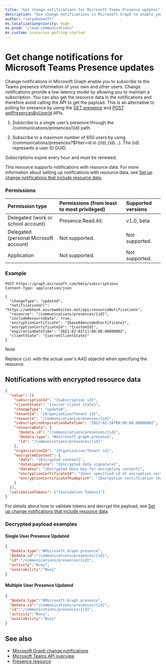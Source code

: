 ```yaml
---
title: "Get change notifications for Microsoft Teams Presence updates"
description: "Use change notifications in Microsoft Graph to enable you to subscribe to Microsoft Teams Presence updates."
author: "satyakonmsft"
ms.localizationpriority: high
ms.prod: "cloud-communications"
ms.custom: scenarios:getting-started
---
```


# Get change notifications for Microsoft Teams Presence updates

Change notifications in Microsoft Graph enable you to subscribe to the Teams presence information of your own and other users. Change notifications provide a low-latency model by allowing you to maintain a subscription. You can also get the resource data in the notifications and therefore avoid calling the API to get the payload.
This is an alternative to polling for presence by using the [GET presence](../api-reference/v1.0/api/presence-get) and [POST getPresencesByUserId](../api-reference/v1.0/api/cloudcommunications-getpresencesbyuserid) APIs.

1. Subscribe to a single user’s presence through the /communications/presences/{id} path.

2. Subscribe to a maximum number of 650 users by using /communications/presences?$filter=id in ({id},{id}...). The {id} represents a user ID GUID.

Subscriptions expire every hour and must be renewed.

This resource supports notifications with resource data. For more information about setting up notifications with resource data, see [Set up change notifications that include resource data](/graph/webhooks-with-resource-data).

### Permissions

|Permission type      | Permissions (from least to most privileged)              | Supported versions |
|:--------------------|:---------------------------------------------------------|:-------------------|
|Delegated (work or school account) | Presence.Read.All. | v1.0, beta |
|Delegated (personal Microsoft account) | Not supported.    | Not supported. |
|Application | Not supported. | Not supported. |

### Example

```http
POST https://graph.microsoft.com/beta/subscriptions
Content-Type: application/json

{
  "changeType": "updated",
  "notificationUrl": "https://webhook.azurewebsites.net/api/resourceNotifications",
  "resource": "/communications/presences/{id}",
  "includeResourceData": true,
  "encryptionCertificate": "{base64encodedCertificate}",
  "encryptionCertificateId": "{customId}",
  "expirationDateTime": "2021-02-01T11:00:00.0000000Z",
  "clientState": "{secretClientState}"
}
```

> [!NOTE]
> Replace `{id}` with the actual user's AAD objectid when specifying the resource.

## Notifications with encrypted resource data

```json
{
  "value": [{
    "subscriptionId": "{Subscription id}",
    "clientState": "{secret client state}",
    "changeType": "updated",
    "tenantId": "{Organization/Tenant id}",
    "resource": "/communications/presences/{id}",
    "subscriptionExpirationDateTime": "2022-02-28T00:00:00.0000000Z",
    "resourceData": {
      "@odata.id": "/communications/presences/{id}",
      "@odata.type": "#microsoft.graph.presence",
      "id": "/communications/presences/{id}"
    },
    "organizationId": "{Organization/Tenant id}",
    "encryptedContent": {
      "data": "{Encrypted content}",
      "dataSignature": "{Encrypted data signature}",
      "dataKey": "{Encrypted data key for encrypting content}",
      "encryptionCertificateId": "{User specified id of encryption certificate}",
      "encryptionCertificateThumbprint": "{Encrpytion certification thumbprint}"
    }
  }],
  "validationTokens": ["{Validation Tokens}"]
}
```

For details about how to validate tokens and decrypt the payload, see [Set up change notifications that include resource data](/graph/webhooks-with-resource-data).

### Decrypted payload examples

#### Single User Presence Updated
```json
{
  "@odata.type":"#Microsoft.Graph.presence",
  "@odata.id":"/communications/presences/{id}",
  "id":"/communications/presences/{id}",
  "activity":"Busy",
  "availability":"Busy"
}

```
#### Multiple User Presence Updated
```json
{
  "@odata.type":"#Microsoft.Graph.presence",
  "@odata.id":"/communications/presences/{id}",
  "id":"/communications/presences/{id}",
  "activity":"Busy",
  "availability":"Busy"
}
```

## See also

- [Microsoft Graph change notifications](/graph/webhooks)
- [Microsoft Teams API overview](/graph/teams-concept-overview)
- [Presence resource](/graph/api/resources/presence)
